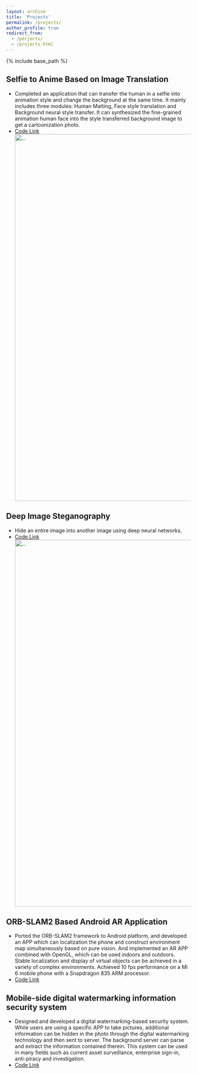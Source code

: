 ```yaml
---
layout: archive
title: 'Projects'
permalink: /projects/
author_profile: true
redirect_from:
  - /porjects/
  - /projects.html
---
```


{% include base_path %}

## Selfie to Anime Based on Image Translation

- Completed an application that can transfer the human in a selfie into animation style and change the background at the same time. It mainly includes three modules: Human Matting, Face style translation and Background neural style transfer. It can synthesized the fine-grained animation human face into the style transferred background image to get a cartoonization photo.
- [Code Link](https://github.com/muziyongshixin/hyperplane-google-winter-camp)
  <br />
  <img align="center" width="1000" src="{{ site.url }}/images/static/selfie2anime.jpg" alt="...">
  <br />

## Deep Image Steganography

- Hide an entire image into another image using deep neural networks.
- [Code Link](https://github.com/muziyongshixin/pytorch-Deep-Steganography)
  <br />
  <img align="center" width="1000" src="{{ site.url }}/images/static/image_ste.jpg" alt="...">
  <br />

## ORB-SLAM2 Based Android AR Application

- Ported the ORB-SLAM2 framework to Android platform, and developed an APP which can localization the phone and construct environment map simultaneously based on pure vision. And implemented an AR APP combined with OpenGL, which can be used indoors and outdoors. Stable localization and display of virtual objects can be achieved in a variety of complex environments. Achieved 10 fps performance on a Mi 6 mobile phone with a Snapdragon 835 ARM processor.
- [Code Link](https://github.com/muziyongshixin/ORB-SLAM2-based-AR-on-Android)

## Mobile-side digital watermarking information security system

- Designed and developed a digital watermarking-based security system. While users are using a specific APP to take pictures, additional information can be hidden in the photo through the digital watermarking technology and then sent to server. The background server can parse and extract the information contained therein. This system can be used in many fields such as current asset surveillance, enterprise sign-in, anti-piracy and investigation.
- [Code Link](https://github.com/muziyongshixin/WaterMarking)
